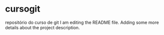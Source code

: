 # cursogit
repositório do curso de git
I am editing the README file. Adding some more details about the project description.
